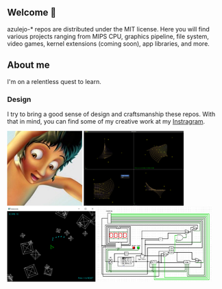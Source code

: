 ## Welcome 👋

azulejo-* repos are distributed under the MIT license. Here you will find various projects ranging from MIPS CPU, graphics pipeline, file system, video games, kernel extensions (coming soon), app libraries, and more.

## About me

I'm on a relentless quest to learn.

### Design
I try to bring a good sense of design and craftsmanship these repos. With that in mind, you can find some of my creative work at my [Instragram](https://www.instagram.com/miklumba/).

<div display="flex">
  <img src="./art.png" alt="art.png" height="175">
  <img src="https://github.com/miclomba/azulejo-gl-3dmodeler/blob/master/GL3DModeler.png" alt="GL3DModeler.png" height="175">
  <img src="https://github.com/miclomba/azulejo-gl-asteroids/blob/master/GLAsteroids.png" alt="GLAsteroids.png" height="175">
  <img src="https://github.com/miclomba/azulejo-mini-mips-8bit-processor/blob/master/screenshots/minimips.png" alt="minimips.png" height="175">
</div>




<!--
**miclomba/miclomba** is a ✨ _special_ ✨ repository because its `README.md` (this file) appears on your GitHub profile.

Here are some ideas to get you started:

- 🔭 I’m currently working on ...
- 🌱 I’m currently learning ...
- 👯 I’m looking to collaborate on ...
- 🤔 I’m looking for help with ...
- 💬 Ask me about ...
- 📫 How to reach me: ...
- 😄 Pronouns: ...
- ⚡ Fun fact: ...
-->
